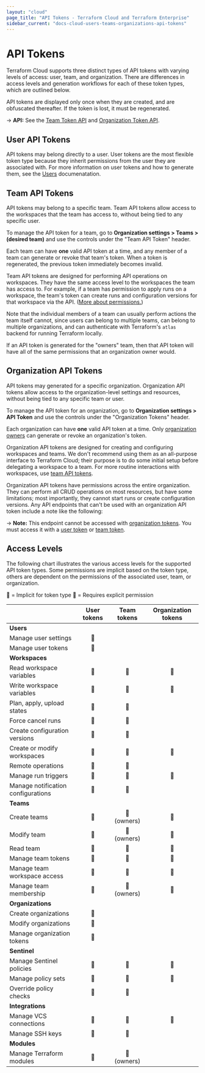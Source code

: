 ```yaml
---
layout: "cloud"
page_title: "API Tokens - Terraform Cloud and Terraform Enterprise"
sidebar_current: "docs-cloud-users-teams-organizations-api-tokens"
---
```


# API Tokens

Terraform Cloud supports three distinct types of API tokens with varying levels of access: user, team, and organization. There are differences in access levels and generation workflows for each of these token types, which are outlined below.

API tokens are displayed only once when they are created, and are obfuscated thereafter. If the token is lost, it must be regenerated.

-> **API:** See the [Team Token API](../api/team-tokens.html) and [Organization Token API](../api/organization-tokens.html).

## User API Tokens

API tokens may belong directly to a user. User tokens are the most flexible token type because they inherit permissions from the user they are associated with. For more information on user tokens and how to generate them, see the [Users](./users.html#api-tokens) documenatation.

## Team API Tokens

API tokens may belong to a specific team. Team API tokens allow access to the workspaces that the team has access to, without being tied to any specific user.

To manage the API token for a team, go to **Organization settings > Teams > (desired team)** and use the controls under the "Team API Token" header.

Each team can have **one** valid API token at a time, and any member of a team can generate or revoke that team's token. When a token is regenerated, the previous token immediately becomes invalid.

Team API tokens are designed for performing API operations on workspaces. They have the same access level to the workspaces the team has access to. For example, if a team has permission to apply runs on a workspace, the team's token can create runs and configuration versions for that workspace via the API. ([More about permissions.](/docs/cloud/users-teams-organizations/permissions.html))

[permissions-citation]: #intentionally-unused---keep-for-maintainers

Note that the individual members of a team can usually perform actions the team itself cannot, since users can belong to multiple teams, can belong to multiple organizations, and can authenticate with Terraform's `atlas` backend for running Terraform locally.

If an API token is generated for the "owners" team, then that API token will have all of the same permissions that an organization owner would.

## Organization API Tokens

API tokens may generated for a specific organization. Organization API tokens allow access to the organization-level settings and resources, without being tied to any specific team or user.

To manage the API token for an organization, go to **Organization settings > API Token** and use the controls under the "Organization Tokens" header.

Each organization can have **one** valid API token at a time. Only [organization owners](./teams.html#the-owners-team) can generate or revoke an organization's token.

[permissions-citation]: #intentionally-unused---keep-for-maintainers

Organization API tokens are designed for creating and configuring workspaces and teams. We don't recommend using them as an all-purpose interface to Terraform Cloud; their purpose is to do some initial setup before delegating a workspace to a team. For more routine interactions with workspaces, use [team API tokens](#team-api-tokens).

Organization API tokens have permissions across the entire organization. They can perform all CRUD operations on most resources, but have some limitations; most importantly, they cannot start runs or create configuration versions. Any API endpoints that can't be used with an organization API token include a note like the following:

-> **Note:** This endpoint cannot be accessed with [organization tokens](#organization-api-tokens). You must access it with a [user token](./users.html#api-tokens) or [team token](#team-api-tokens).

## Access Levels

The following chart illustrates the various access levels for the supported API token types. Some permissions are implicit based on the token type, others are dependent on the permissions of the associated user, team, or organization.

🔷 = Implicit for token type 🔶 = Requires explicit permission

|                                | User tokens | Team tokens | Organization tokens |
|--------------------------------|:-----------:|:-----------:|:-------------------:|
| **Users**                      |             |             |                     |
| Manage user settings           | 🔷          |             |                     |
| Manage user tokens             | 🔷          |             |                     |
| **Workspaces**                 |             |             |                     |
| Read workspace variables       | 🔶          | 🔶          | 🔷                  |
| Write workspace variables      | 🔶          | 🔶          | 🔷                  |
| Plan, apply, upload states     | 🔶          | 🔶          |                     |
| Force cancel runs              | 🔶          | 🔶          |                     |
| Create configuration versions  | 🔶          | 🔶          |                     |
| Create or modify workspaces    | 🔶          | 🔶          | 🔷                  |
| Remote operations              | 🔶          | 🔶          |                     |
| Manage run triggers            | 🔶          | 🔶          | 🔷                  |
| Manage notification configurations | 🔶      | 🔶          |                     |
| **Teams**                      |             |             |                     |
| Create teams                   | 🔶          | 🔷 (owners) | 🔷                  |
| Modify team                    | 🔶          | 🔷 (owners) | 🔷                  |
| Read team                      | 🔶          | 🔷          | 🔷                  |
| Manage team tokens             | 🔶          | 🔷          | 🔷                  |
| Manage team workspace access   | 🔶          | 🔶          | 🔷                  |
| Manage team membership         | 🔶          | 🔷 (owners) | 🔷                  |
| **Organizations**              |             |             |                     |
| Create organizations           | 🔷           |           |                       |
| Modify organizations           | 🔶          |             |                     |
| Manage organization tokens     | 🔶          |             |                     |
| **Sentinel**                   |             |             |                     |
| Manage Sentinel policies       | 🔶          | 🔶          | 🔷                  |
| Manage policy sets             | 🔶          | 🔶          | 🔷                  |
| Override policy checks         | 🔶          | 🔶          |                     |
| **Integrations**               |             |             |                     |
| Manage VCS connections         | 🔶          | 🔶          | 🔷                  |
| Manage SSH keys                | 🔶          | 🔶          |                     |
| **Modules**                    |             |             |                     |
| Manage Terraform modules       | 🔶          | 🔷 (owners) |                     |
